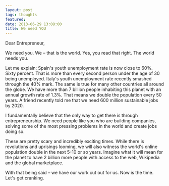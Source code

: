 ```yaml
---
layout: post
tags: thoughts
featured:
date: 2013-06-29 13:08:00
title: We need YOU
---
```

Dear Entrepreneur,

We need you. We – that is the world. Yes, you read that right. The world needs you.

Let me explain: Spain's youth unemployment rate is now close to 60%. Sixty percent. That is more than every second person under the age of 30 being unemployed. Italy's youth unemployment rate recently smashed through the 40% mark. The same is true for many other countries all around the globe. We have more than 7 billion people inhabiting this planet with an annual growth rate of 1.3%. That means we double the population every 50 years. A friend recently told me that we need 600 million sustainable jobs by 2020.

I fundamentally believe that the only way to get there is through entrepreneurship. We need people like you who are building companies, solving some of the most pressing problems in the world and create jobs doing so.

These are pretty scary and incredibly exciting times. While there is revolutions and uprisings looming, we will also witness the world's online population double in the next 5-10 or so years. Imagine what it will mean for the planet to have 2 billion more people with access to the web, Wikipedia and the global marketplace.

With that being said – we have our work cut out for us. Now is the time. Let's get cranking.